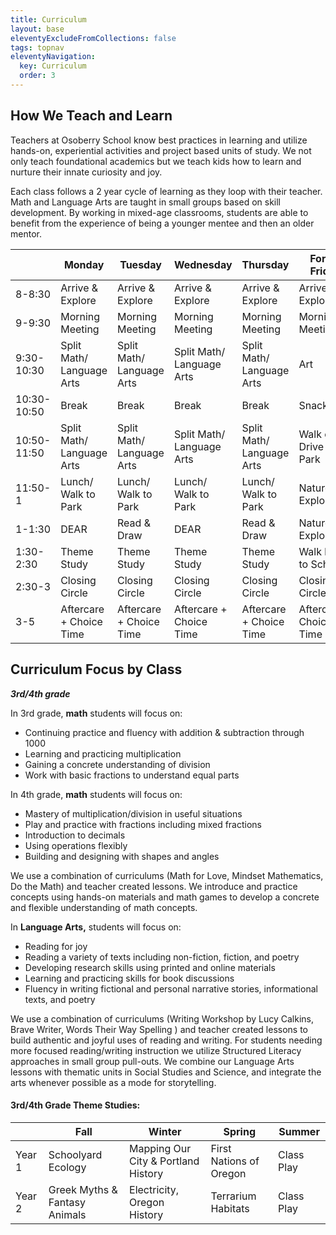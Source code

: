 ```yaml
---
title: Curriculum
layout: base
eleventyExcludeFromCollections: false
tags: topnav
eleventyNavigation:
  key: Curriculum
  order: 3
---
```

## How We Teach and Learn

Teachers at Osoberry School know best practices in learning and utilize hands-on, experiential activities and project based units of study. We not only teach foundational academics but we teach kids how to learn and nurture their innate curiosity and joy.

Each class follows a 2 year cycle of learning as they loop with their teacher. Math and Language Arts are taught in small groups based on skill development. By working in mixed-age classrooms, students are able to benefit from the experience of being a younger mentee and then an older mentor.

|             | Monday                    | Tuesday                   | Wednesday                 | Thursday                  | Forest Friday           |
| ----------- | ------------------------- | ------------------------- | ------------------------- | ------------------------- | ----------------------- |
| 8-8:30      | Arrive & Explore          | Arrive & Explore          | Arrive & Explore          | Arrive & Explore          | Arrive & Explore        |
| 9-9:30      | Morning Meeting           | Morning Meeting           | Morning Meeting           | Morning Meeting           | Morning Meeting         |
| 9:30-10:30  | Split Math/ Language Arts | Split Math/ Language Arts | Split Math/ Language Arts | Split Math/ Language Arts | Art                     |
| 10:30-10:50 | Break                     | Break                     | Break                     | Break                     | Snack                   |
| 10:50-11:50 | Split Math/ Language Arts | Split Math/ Language Arts | Split Math/ Language Arts | Split Math/ Language Arts | Walk or Drive to Park   |
| 11:50-1     | Lunch/ Walk to Park       | Lunch/ Walk to Park       | Lunch/ Walk to Park       | Lunch/ Walk to Park       | Nature Exploration      |
| 1-1:30      | DEAR                      | Read & Draw               | DEAR                      | Read & Draw               | Nature Exploration      |
| 1:30-2:30   | Theme Study               | Theme Study               | Theme Study               | Theme Study               | Walk back to School     |
| 2:30-3      | Closing Circle            | Closing Circle            | Closing Circle            | Closing Circle            | Closing Circle          |
| 3-5         | Aftercare + Choice Time   | Aftercare + Choice Time   | Aftercare + Choice Time   | Aftercare + Choice Time   | Aftercare + Choice Time |

## Curriculum Focus by Class

***3rd/4th grade***

In 3rd grade, **math** students will focus on:

* Continuing practice and fluency with addition & subtraction through 1000
* Learning and practicing multiplication
* Gaining a concrete understanding of division
* Work with basic fractions to understand equal parts

In 4th grade, **math** students will focus on:

* Mastery of multiplication/division in useful situations
* Play and practice with fractions including mixed fractions
* Introduction to decimals
* Using operations flexibly
* Building and designing with shapes and angles

We use a combination of curriculums (Math for Love, Mindset Mathematics, Do the Math) and teacher created lessons. We introduce and practice concepts using hands-on materials and math games to develop a concrete and flexible understanding of math concepts.

In **Language Arts,** students will focus on:

* Reading for joy
* Reading a variety of texts including non-fiction, fiction, and poetry
* Developing research skills using printed and online materials
* Learning and practicing skills for book discussions
* Fluency in writing fictional and personal narrative stories, informational texts, and poetry

We use a combination of curriculums (Writing Workshop by Lucy Calkins, Brave Writer, Words Their Way Spelling ) and teacher created lessons to build authentic and joyful uses of reading and writing. For students needing more focused reading/writing instruction we utilize Structured Literacy approaches in small group pull-outs. We combine our Language Arts lessons with thematic units in Social Studies and Science, and integrate the arts whenever possible as a mode for storytelling.



#### 3rd/4th Grade Theme Studies:

|        | Fall                          | Winter                              | Spring                  | Summer     |
| ------ | ----------------------------- | ----------------------------------- | ----------------------- | ---------- |
| Year 1 | Schoolyard Ecology            | Mapping Our City & Portland History | First Nations of Oregon | Class Play |
| Year 2 | Greek Myths & Fantasy Animals | Electricity, Oregon History         | Terrarium Habitats      | Class Play |

